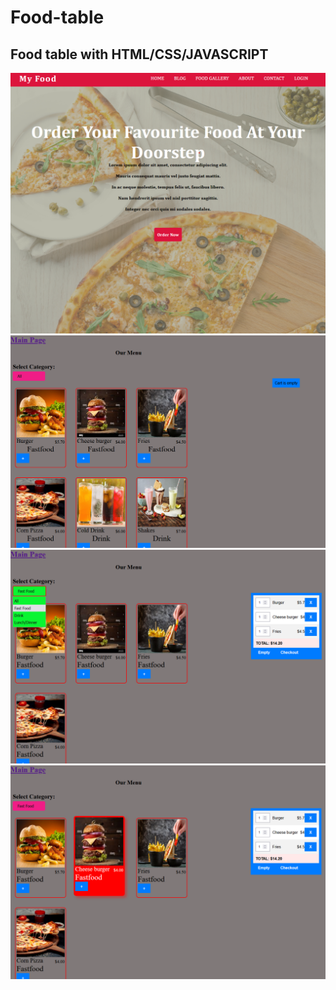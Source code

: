# Food-table
## **Food table with HTML/CSS/JAVASCRIPT**

![Main Page](serafeim2/screenshots/Screenshot%202023-09-14%20091635.png)
![Order Page](serafeim2/screenshots/Screenshot%202023-09-14%20091808.png)
![Dropdown Menu](serafeim2/screenshots/Screenshot%202023-09-14%20091905.png)
![Cart](serafeim2/screenshots/Screenshot%202023-09-14%20091930.png)

